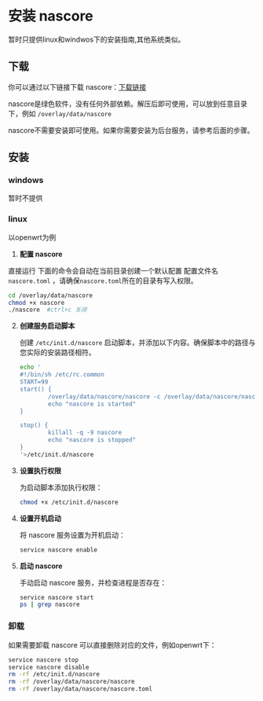 # 安装 nascore

暂时只提供linux和windwos下的安装指南,其他系统类似。

## 下载

你可以通过以下链接下载 nascore：[下载链接](../download.html)

nascore是绿色软件，没有任何外部依赖。解压后即可使用，可以放到任意目录下，例如 `/overlay/data/nascore`

nascore不需要安装即可使用。如果你需要安装为后台服务，请参考后面的步骤。

## 安装

### windows

暂时不提供

### linux

以openwrt为例

1.  **配置 nascore**

直接运行 下面的命令会自动在当前目录创建一个默认配置 配置文件名 `nascore.toml` ，请确保`nascore.toml`所在的目录有写入权限。

```sh
cd /overlay/data/nascore
chmod +x nascore
./nascore  #ctrl+c 关闭
```

2. **创建服务启动脚本**

   创建 `/etc/init.d/nascore` 启动脚本，并添加以下内容。确保脚本中的路径与您实际的安装路径相符。

   ```sh
   echo '
   #!/bin/sh /etc/rc.common
   START=99
   start() {
           /overlay/data/nascore/nascore -c /overlay/data/nascore/nascore.toml > /dev/null 2>&1 &
           echo "nascore is started"
   }

   stop() {
           killall -q -9 nascore
           echo "nascore is stopped"
   }
   '>/etc/init.d/nascore
   ```

3. **设置执行权限**

   为启动脚本添加执行权限：

   ```sh
   chmod +x /etc/init.d/nascore
   ```

4. **设置开机启动**

   将 nascore 服务设置为开机启动：

   ```sh
   service nascore enable
   ```

5. **启动 nascore**

   手动启动 nascore 服务，并检查进程是否存在：

   ```sh
   service nascore start
   ps | grep nascore
   ```

### 卸载

如果需要卸载 nascore 可以直接删除对应的文件，例如openwrt下：

```sh
service nascore stop
service nascore disable
rm -rf /etc/init.d/nascore
rm -rf /overlay/data/nascore/nascore
rm -rf /overlay/data/nascore/nascore.toml
```
